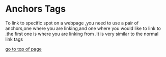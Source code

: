 <!DOCTYPE>
<html>
<head>
     <meta charset ="utf-8">
     <meta name="viewport "content ="width device -width.initial-scale=1">
     <title>Hyperlink Example </title>
</head>
<body>
     <h1>Anchors Tags</h1>
     <p>To link to specific spot on a webpage ,you need to use a pair of anchors,one where you are linking,and one where you would
      like to link to .the first one is where you are linking from .It is very similar to the normal link tags</p>
     <a name ="top"></a>
     <a href ="top">go to top of page </a>
</body>
</html>
